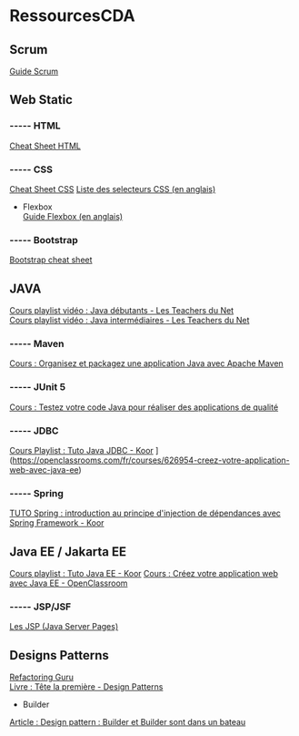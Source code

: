 # RessourcesCDA


## Scrum

[Guide Scrum](https://scrumguides.org/docs/scrumguide/v2020/2020-Scrum-Guide-French.pdf)


## Web Static

### ----- HTML

[Cheat Sheet HTML](https://www.onblastblog.com/wp-content/uploads/2017/01/HTML-5-Cheat-Sheet.pdf)

### ----- CSS

[Cheat Sheet CSS](https://cdn.rawgit.com/hostinger/banners/94941d64/tutorials/pdf/CSS-3-Cheatsheet.pdf)
[Liste des selecteurs CSS (en anglais)](https://www.w3schools.com/cssref/css_selectors.asp)

- Flexbox <br>
[Guide Flexbox (en anglais)](https://css-tricks.com/snippets/css/a-guide-to-flexbox/)<br>


### ----- Bootstrap

[Bootstrap cheat sheet](https://hackerthemes.com/bootstrap-cheatsheet/)

## JAVA


[Cours playlist vidéo : Java débutants - Les Teachers du Net](https://www.youtube.com/watch?v=fmJsqBWkXm4&list=PLlxQJeQRaKDRnvgIvfHTV6ZY8M2eurH95)<br>
[Cours playlist vidéo : Java intermédiaires - Les Teachers du Net](https://www.youtube.com/playlist?list=PLlxQJeQRaKDTCU85T7MTT8_YVfzLMtCKH)


 ### ----- Maven
 
 [Cours : Organisez et packagez une application Java avec Apache Maven](https://openclassrooms.com/fr/courses/4503526-organisez-et-packagez-une-application-java-avec-apache-maven)
 
 ### ----- JUnit 5
 
 [Cours : Testez votre code Java pour réaliser des applications de qualité](https://openclassrooms.com/fr/courses/6100311-testez-votre-code-java-pour-realiser-des-applications-de-qualite)
 
 ### ----- JDBC
 
 [Cours Playlist : Tuto Java JDBC - Koor](https://www.youtube.com/watch?v=yS-hF0irE84&list=PLBNheBxhHLQwM9BZbJbR3FaIKVODP2rBt)
 ](https://openclassrooms.com/fr/courses/626954-creez-votre-application-web-avec-java-ee)
 ### ----- Spring 
 
 [TUTO Spring : introduction au principe d'injection de dépendances avec Spring Framework - Koor](https://www.youtube.com/watch?v=hcTF2HiHl_A&list=PLBNheBxhHLQxfJhoz193-dRwvc2rl8AOW&index=47)
 
 ## Java EE / Jakarta EE
 
 [Cours playlist : Tuto Java EE - Koor](https://www.youtube.com/watch?v=yjJALFHAb-o&list=PLBNheBxhHLQyuFBZHx20kGByDoySutwBf)
 [Cours : Créez votre application web avec Java EE - OpenClassroom](https://openclassrooms.com/fr/courses/626954-creez-votre-application-web-avec-java-ee)
 
 ### ----- JSP/JSF
 
[Les JSP (Java Server Pages)](https://www.jmdoudoux.fr/java/dej/chap-jsp.htm)

## Designs Patterns 

[Refactoring Guru](https://refactoring.guru/fr/design-patterns/catalog)<br>
[Livre : Tête la première - Design Patterns](http://bliaudet.free.fr/IMG/pdf/DPTLP.pdf)

  - Builder
  
  [Article : Design pattern : Builder et Builder sont dans un bateau](https://blog.engineering.publicissapient.fr/2016/12/28/design-pattern-builder-et-builder-sont-dans-un-bateau/)
  
  
